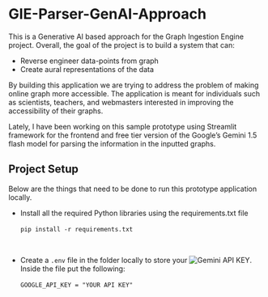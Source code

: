 # GIE-Parser-GenAI-Approach

This is a Generative AI based approach for the Graph Ingestion Engine project. Overall, the goal of the project is to build a system that can:

- Reverse engineer data-points from graph
- Create aural representations of the data

By building this application we are trying to address the problem of making online graph more accessible. The application is meant for individuals such as scientists, teachers, and webmasters interested in improving the accessibility of their graphs. 

Lately, I have been working on this sample prototype using Streamlit framework for the frontend and free tier version of the Google’s Gemini 1.5 flash model for parsing the information in the inputted graphs. 

## Project Setup 

Below are the things that need to be done to run this prototype application locally. 

- Install all the required Python libraries using the requirements.txt file <br /> <br />
  `pip install -r requirements.txt`

  <br /> 
- Create a `.env` file in the folder locally to store your ![Gemini API KEY](https://ai.google.dev/gemini-api/docs/api-key). Inside the file put the following: <br /> <br />
`GOOGLE_API_KEY = "YOUR API KEY"`
<br />
